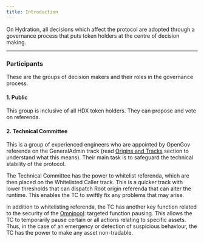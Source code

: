 ```yaml
---
title: Introduction
---
```


On Hydration, all decisions which affect the protocol are adopted through a governance process that puts token holders at the centre of decision making.

---

### Participants

These are the groups of decision makers and their roles in the governance process.

#### 1. Public

This group is inclusive of all HDX token holders. They can propose and vote on referenda.

#### 2. Technical Committee

This is a group of experienced engineers who are appointed by OpenGov referenda on the GeneralAdmin track (read [Origins and Tracks](docs/07_governance/03_democracy_origins_tracks.md) section to understand what this means). Their main task is to safeguard the technical stability of the protocol.

The Technical Committee has the power to whitelist referenda, which are then placed on the Whitelisted Caller track.  This is a quicker track with lower thresholds that can dispatch Root origin referenda that can alter the runtime. This enables the TC to swiftly fix any problems that may arise.

In addition to whitelisting referenda, the TC has another key function related to the security of the [Omnipool](docs/02_products/01_trading/01_pools/01_omnipool.md): targeted function pausing. This allows the TC to temporarily pause certain or all actions relating to specific assets. Thus, in the case of an emergency or detection of suspicious behaviour, the TC has the power to make any asset non-tradable.